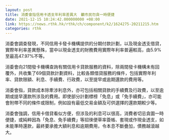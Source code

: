 ```yaml
---
layout: post
title: 消委會指信用卡透支年利率差異大　籲市民勿貪一時便捷
date: 2021-12-15 10:24:42.000000000 +08:00
link: https://news.rthk.hk/rthk/ch/component/k2/1624275-20211215.htm
categories: rthk
---
```


消委會調查發現，不同信用卡發卡機構提供的分期付款計劃，以及現金透支借貸，實際年利率差異懸殊，當中以現金透支的財務費用實際年利率普遍較高，由5.9%至最高47.97%不等。

消委會向21間發卡機構查詢有關信用卡貸款服務的資料，除兩間發卡機構未有回覆外，共收集了69個貸款計劃資料，比較各類借貸服務的條件，包括實際年利率、貸款限額、利息、手續費、行政費，以至提早或逾期還款的費用等。

消委會指，貸款成本除牽涉利息外，亦可包括相關貸款的手續費及行政費，以至逾期或提早還款所涉及的費用。即使部分計劃標榜「免息」或「免手續費」，亦可能會附帶不同的條件或限制，例如設有最低交易金額及可供選擇的還款期較少等。

消委會強調，信用卡借貸看似方便，但涉及的利息可以很高，消費者切忌貪圖一時便捷，或純粹因為「免息、免手續費」等招徠便草率簽帳、套現或作現金透支，如未能準時還款，最終要承擔大額利息和逾期費用，令本息不斷疊加，債務越滾越大。
